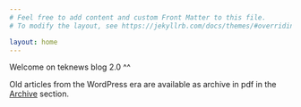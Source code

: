 ```yaml
---
# Feel free to add content and custom Front Matter to this file.
# To modify the layout, see https://jekyllrb.com/docs/themes/#overriding-theme-defaults

layout: home
---
```


Welcome on teknews blog 2.0 ^^
  
Old articles from the WordPress era are available as archive in pdf in the [Archive](http://blog.teknews.cloud/archive/) section.
